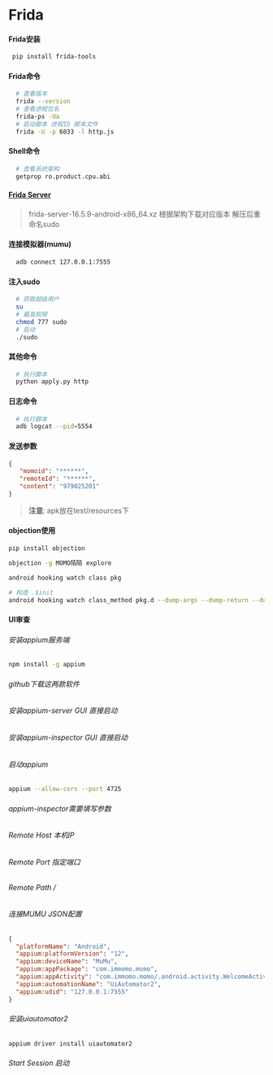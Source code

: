 Frida
=================

#### Frida安装

```bash
 pip install frida-tools
```

#### Frida命令

```bash
  # 查看版本
  frida --version
  # 查看进程包名
  frida-ps -Ua
  # 启动脚本 进程ID 脚本文件
  frida -U -p 6033 -l http.js
```

#### Shell命令

```bash
  # 查看系统架构
  getprop ro.product.cpu.abi
```

#### [Frida Server](https://github.com/frida/frida/releases)

> frida-server-16.5.9-android-x86_64.xz
根据架构下载对应版本 解压后重命名sudo

#### 连接模拟器(mumu)
```bash
  adb connect 127.0.0.1:7555
```

#### 注入sudo

```bash
  # 获取超级用户
  su
  # 最高权限
  chmod 777 sudo
  # 启动
  ./sudo
```
#### 其他命令

```bash
  # 执行脚本
  python apply.py http
```

#### 日志命令

```bash
  # 执行脚本
  adb logcat --pid=5554
```

#### 发送参数

```json
{
   "momoid": "******",
   "remoteId": "******",
   "content": "979025201"
}
```

> **注意**: apk放在test/resources下


#### objection使用

```bash
pip install objection

objection -g MOMO陌陌 explore

android hooking watch class pkg

# 构造 .$init
android hooking watch class_method pkg.d --dump-args --dump-return --dump-backtrace
```

#### UI审查

###### 安装appium服务端

```bash
npm install -g appium
```
###### github下载这两款软件
###### 安装appium-server GUI 直接启动
###### 安装appium-inspector GUI 直接启动
###### 启动appium


```bash
appium --allow-cors --port 4725
```
###### appium-inspector需要填写参数
###### Remote Host 本机IP
###### Remote Port 指定端口
###### Remote Path /
###### 连接MUMU JSON配置

```json
{
  "platformName": "Android",
  "appium:platformVersion": "12",
  "appium:deviceName": "MuMu",
  "appium:appPackage": "com.immomo.momo",
  "appium:appActivity": "com.immomo.momo/.android.activity.WelcomeActivity",
  "appium:automationName": "UiAutomator2",
  "appium:udid": "127.0.0.1:7555"
}
```

###### 安装uiautomator2

```bash
appium driver install uiautomator2
```
###### Start Session 启动
